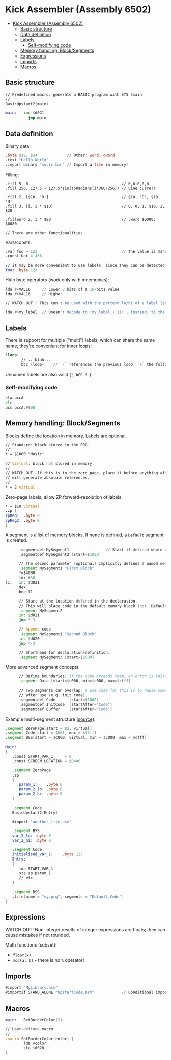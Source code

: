 # Kick Assembler (Assembly 6502)

- [Kick Assembler (Assembly 6502)](#kick-assembler-assembly-6502)
  - [Basic structure](#basic-structure)
  - [Data definition](#data-definition)
  - [Labels](#labels)
    - [Self-modifying code](#self-modifying-code)
  - [Memory handling: Block/Segments](#memory-handling-blocksegments)
  - [Expressions](#expressions)
  - [Imports](#imports)
  - [Macros](#macros)

## Basic structure

```asm
// Predefined macro: generate a BASIC program with SYS $main
//
BasicUpstart2(main)

main:   inc $d021
	      jmp main
```

## Data definition

Binary data:

```asm
.byte $12, $34             // Other: word, dword
.text "Hello World"
.import binary "music.bin" // Import a file in memory!
```

Filling:

```
.fill 5, 0                                         // 0,0,0,0,0
.fill 256, 127.5 + 127.5*sin(toRadians(i*360/256)) // Sine curve!!

.fill 2, [$10, 'D']                                // $10, 'D', $10, 'D'
.fill 3, [i, i * $10]                              // 0, 0, 1, $10, 2, $20

.fillword 2, i * $80                               // .word $0000, $0080

// There are other functionalities
```

Vars/consts:

```asm
.var foo = 123                                     // the value is mandatory
.const bar = 456

// it may be more convenient to use labels, since they can be detected by some debuggers
foo: .byte 123
```

Hi/lo byte operators (work only with mnemonics):

```asm
lda #<VAL16     // Lower 8 bits of a 16-bits value
lda #>VAL16     // Higher

// WATCH OUT!! This can't be used with the pattern lo/hi of a label (address):

lda #>my_label  // Doesn't decode to (my_label + 1)!!, instead, to the hi byte of my_label
```

## Labels

There is support for multiple ("multi") labels, which can share the same name; they're convenient for inner loops:

```asm
!loop:
       // ...blah...
       bcc !loop-    // `-` references the previous loop, `+` the following one
```

Unnamed labels are also valid (`!`, `bCC !-`).

### Self-modifying code

```asm
sta bccA
clc
bcc bccA:#$00
```

## Memory handling: Block/Segments

Blocks define the location in memory. Labels are optional.

```asm
// Standard: block stored in the PRG.
//
* = $1000 "Music"

// Virtual: block not stored in memory.
//
// WATCH OUT! If this is in the zero page, place it before anything after the ZP, otherwise, the assembler
// will generate absolute references.
//
* = 2 virtual
```

Zero-page labels; allow ZP forward-resolution of labels:

```asm
* = $10 virtual
.zp {
zpReg1: .byte 0
zpReg2: .byte 0
}
```

A segment is a list of memory blocks. If none is defined, a `Default` segment is created.

```asm
      .segmentdef MySegment1                // Start if defined where used
      .segmentdef MySegment2 [start=$1000]

      // The second parameter (optional) implicitly defines a named memory block.
      .segment MySegment1 "First Block"
      *=$4000
      ldx #30
l1:   inc $d021
      dex
      bne l1

      // Start at the location defined in the declaration.
      // This will place code in the default memory block (not `Default` segment!), since no block is specified.
      .segment MySegment2
      inc $d021
      jmp *-3

      // Append code
      .segment MySegment1 "Second Block"
      inc $d020
      jmp *-3

      // Shorthand for declaration+definition.
      .segment MySegment3 [start=$2000]
```

More advanced segment concepts:

```asm
      // Define boundaries; if the code exceeds them, an error is raised.
      .segment Data [start=$c000, min=$c000, max=$cfff]

      // Two segments can overlap; a use case for this is to reuse some memory that is no longer needed
      // after use (e.g. init code).
      .segmentdef Code      [start=$1000]
      .segmentdef InitCode  [startAfter="Code"]
      .segmentdef Buffer    [startAfter="Code"]
```

Example multi-segment structure ([source](https://www.lemon64.com/forum/viewtopic.php?p=960735#960735)):

```asm
.segment ZeroPage[start = $2, virtual]
.segment Code[start = $801, max = $1fff]
.segment BSS[start = $c000, virtual, min = $c000, max = $cfff]

Main:
{
   .const START_VAR_1     = 0
   .const SCREEN_LOCATION = $0400

   .segment ZeroPage
   .zp
   {
      param_1:    .byte 0
      param_2_lo: .byte 0
      param_2_hi: .byte 0
   }

   .segment Code
   BasicUpstart2(Entry)

   #import "another_file.asm"

   .segment BSS
   var_2_lo: .byte 0
   var_2_hi: .byte 0

   .segment Code
   initialised_var_1:    .byte 123
   Entry:
   {
      lda START_VAR_1
      sta zp.param_1
      // etc
   }

   .segment BSS
   .file[name = "my.prg", segments = "Default,Code"]
}
```

## Expressions

WATCH OUT! Non-integer results of integer expressions are floats; they can cause mistakes if not rounded.

Math functions (subset):

- `floor(x)`
- `mod(a, b)` - there is no `%` operator!

## Imports

```asm
#import "MyLibrary.asm"
#importif STAND_ALONE "UpstartCode.asm"            // Conditional import
```

## Macros

```asm
main:   SetBorderColor(2)

// User-defined macro
//
.macro SetBorderColor(color) {
        lda #color
        sta $d020
}
```
